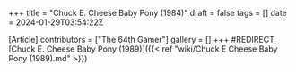 +++
title = "Chuck E. Cheese Baby Pony (1984)"
draft = false
tags = []
date = 2024-01-29T03:54:22Z

[Article]
contributors = ["The 64th Gamer"]
gallery = []
+++
#REDIRECT [Chuck E. Cheese Baby Pony (1989)]({{< ref "wiki/Chuck E Cheese Baby Pony (1989).md" >}})